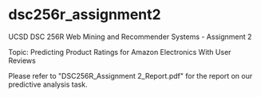 # dsc256r_assignment2
UCSD DSC 256R Web Mining and Recommender Systems - Assignment 2

Topic: Predicting Product Ratings for Amazon Electronics With User Reviews

Please refer to "DSC256R_Assignment 2_Report.pdf" for the report on our predictive analysis task.
